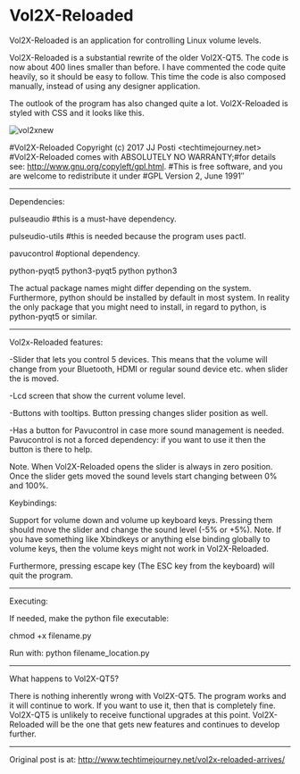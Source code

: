 # Vol2X-Reloaded
Vol2X-Reloaded is an application for controlling Linux volume levels.

Vol2X-Reloaded is a substantial rewrite of the older Vol2X-QT5. The code is now about 400 lines smaller than before.  I have commented the code quite heavily, so it should be easy to follow. This time the code is also composed manually, instead of using any designer application.

The outlook of the program has also changed quite a lot. Vol2X-Reloaded is styled with CSS and it looks like this.

![vol2xnew](https://user-images.githubusercontent.com/29865797/28967207-c7c42560-7922-11e7-90b0-ee66e194d599.jpg)

#Vol2X-Reloaded Copyright (c) 2017 JJ Posti <techtimejourney.net>
#Vol2X-Reloaded comes with ABSOLUTELY NO WARRANTY;#for details see: http://www.gnu.org/copyleft/gpl.html. #This is free software, and you are welcome to redistribute it under #GPL Version 2, June 1991″

________________________

Dependencies:

pulseaudio #this  is a must-have dependency.

pulseudio-utils #this is needed because the program uses pactl.

pavucontrol #optional dependency.

python-pyqt5
python3-pyqt5 python
python3

The actual package names might differ depending on the system. Furthermore, python should be installed by default in most system. In reality the only package that you might need to install, in regard to python, is python-pyqt5 or similar.

__________________________________

Vol2x-Reloaded features:

-Slider that lets you control 5 devices. This means that the volume will change from your Bluetooth, HDMI or regular sound device etc. when slider the is moved.

-Lcd screen that show the current volume level.

-Buttons with tooltips. Button pressing changes slider position as well.

-Has a button for Pavucontrol in case more sound management is needed. Pavucontrol is not a forced dependency: if you want to use it then the button is there to help.

Note. When Vol2X-Reloaded opens the slider is always in zero position. Once the slider gets moved the sound levels start changing between 0% and 100%.

Keybindings:

Support for volume down and volume up keyboard keys. Pressing them should move the slider and change the sound level (-5% or +5%). Note. If you have something like Xbindkeys or anything else binding globally to volume keys, then the volume keys might not work in Vol2X-Reloaded.

Furthermore, pressing escape key (The ESC key from the keyboard) will quit the program.

______________________________

Executing:

If needed, make the python file executable:

chmod +x filename.py

Run with: python filename_location.py

_________________________

What happens to Vol2X-QT5?

There is nothing inherently wrong with Vol2X-QT5. The program works and it will continue to work. If you want to use it, then that is completely fine. Vol2X-QT5 is unlikely to receive functional upgrades at this point. Vol2X-Reloaded will be the one that gets new features and continues to develop further.

________________

Original post is at: http://www.techtimejourney.net/vol2x-reloaded-arrives/

